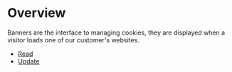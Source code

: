 # Overview

Banners are the interface to managing cookies, they are displayed when a visitor loads one of our customer's websites.

* [Read](get_websites-banners.md)
* [Update](put_websites-banners.md)
